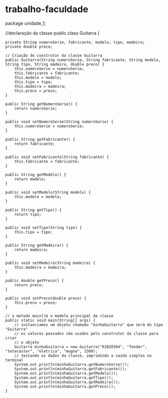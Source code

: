 # trabalho-faculdade

package unidade_1;

//declaração da classe
public class Guitarra {

    private String numeroSerie, fabricante, modelo, tipo, madeira;
    private double preco;

    // Criação do construtor da classe Guitarra
    public Guitarra(String numeroSerie, String fabricante, String modelo, String tipo, String madeira, double preco) {
        this.numeroSerie = numeroSerie;
        this.fabricante = fabricante;
        this.modelo = modelo;
        this.tipo = tipo;
        this.madeira = madeira;
        this.preco = preco;
    }

    public String getNumeroSerie() {
        return numeroSerie;
    }

    public void setNumeroSerie(String numeroSerie) {
        this.numeroSerie = numeroSerie;
    }

    public String getFabricante() {
        return fabricante;
    }

    public void setFabricante(String fabricante) {
        this.fabricante = fabricante;
    }

    public String getModelo() {
        return modelo;
    }

    public void setModelo(String modelo) {
        this.modelo = modelo;
    }

    public String getTipo() {
        return tipo;
    }

    public void setTipo(String tipo) {
        this.tipo = tipo;
    }

    public String getMadeira() {
        return madeira;
    }

    public void setMadeira(String madeira) {
        this.madeira = madeira;
    }

    public double getPreco() {
        return preco;
    }

    public void setPreco(double preco) {
        this.preco = preco;
    }

    // o metodo main()é o modelo principal da classe
    public static void main(String[] args) {
        // instanciamos um objeto chamado "minhaGuitarra" que será do tipo "Guitarra"
        // os valores passados são usados pelo construtor da classe para criar
        // o objeto
        Guitarra minhaGuitarra = new Guitarra("01020304", "fender", "telecaster", "eletrica", "mogno", 1500);
        // testando os dados da classe, imprimindo a saida simples no terminal
        System.out.println(minhaGuitarra.getNumeroSerie());
        System.out.println(minhaGuitarra.getFabricante());
        System.out.println(minhaGuitarra.getModelo());
        System.out.println(minhaGuitarra.getTipo());
        System.out.println(minhaGuitarra.getMadeira());
        System.out.println(minhaGuitarra.getPreco());
    }
